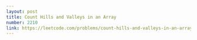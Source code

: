 ```yaml
---
layout: post
title: Count Hills and Valleys in an Array
number: 2210
link: https://leetcode.com/problems/count-hills-and-valleys-in-an-array
---
```

